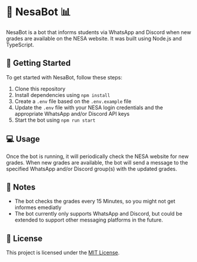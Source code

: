 # 🤖 NesaBot 📊

NesaBot is a bot that informs students via WhatsApp and Discord when new grades are available on the NESA website. It was built using Node.js and TypeScript.

## 🚀 Getting Started

To get started with NesaBot, follow these steps:

1. Clone this repository
2. Install dependencies using `npm install`
3. Create a `.env` file based on the `.env.example` file
4. Update the `.env` file with your NESA login credentials and the appropriate WhatsApp and/or Discord API keys
5. Start the bot using `npm run start`

## 💻 Usage

Once the bot is running, it will periodically check the NESA website for new grades. When new grades are available, the bot will send a message to the specified WhatsApp and/or Discord group(s) with the updated grades.

## 📝 Notes

- The bot checks the grades every 15 Minutes, so you might not get informes emediatly
- The bot currently only supports WhatsApp and Discord, but could be extended to support other messaging platforms in the future.

## 📄 License

This project is licensed under the [MIT License](LICENSE).

